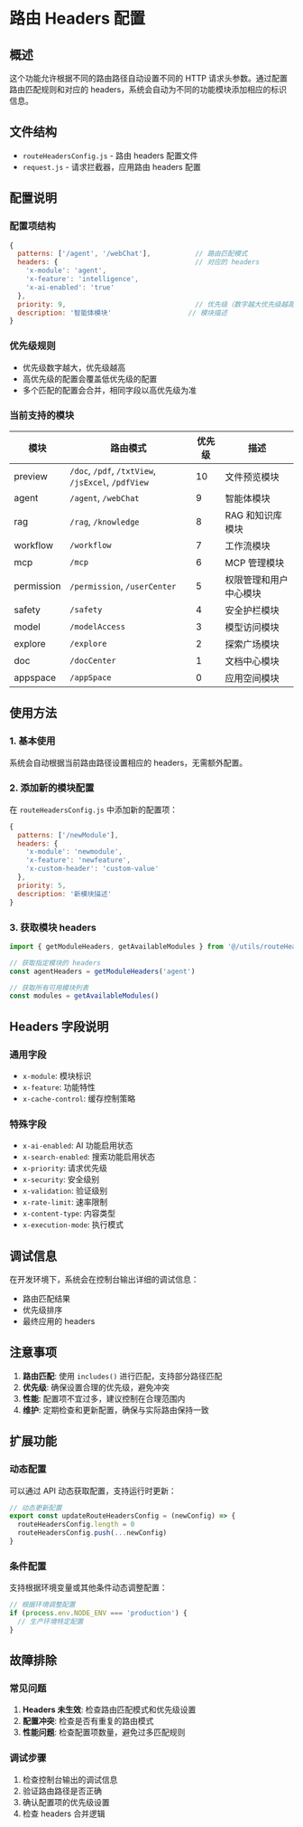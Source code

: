 # 路由 Headers 配置

## 概述

这个功能允许根据不同的路由路径自动设置不同的 HTTP 请求头参数。通过配置路由匹配规则和对应的 headers，系统会自动为不同的功能模块添加相应的标识信息。

## 文件结构

- `routeHeadersConfig.js` - 路由 headers 配置文件
- `request.js` - 请求拦截器，应用路由 headers 配置

## 配置说明

### 配置项结构

```javascript
{
  patterns: ['/agent', '/webChat'],           // 路由匹配模式
  headers: {                                  // 对应的 headers
    'x-module': 'agent',
    'x-feature': 'intelligence',
    'x-ai-enabled': 'true'
  },
  priority: 9,                                // 优先级（数字越大优先级越高）
  description: '智能体模块'                   // 模块描述
}
```

### 优先级规则

- 优先级数字越大，优先级越高
- 高优先级的配置会覆盖低优先级的配置
- 多个匹配的配置会合并，相同字段以高优先级为准

### 当前支持的模块

| 模块 | 路由模式 | 优先级 | 描述 |
|------|----------|--------|------|
| preview | `/doc`, `/pdf`, `/txtView`, `/jsExcel`, `/pdfView` | 10 | 文件预览模块 |
| agent | `/agent`, `/webChat` | 9 | 智能体模块 |
| rag | `/rag`, `/knowledge` | 8 | RAG 和知识库模块 |
| workflow | `/workflow` | 7 | 工作流模块 |
| mcp | `/mcp` | 6 | MCP 管理模块 |
| permission | `/permission`, `/userCenter` | 5 | 权限管理和用户中心模块 |
| safety | `/safety` | 4 | 安全护栏模块 |
| model | `/modelAccess` | 3 | 模型访问模块 |
| explore | `/explore` | 2 | 探索广场模块 |
| doc | `/docCenter` | 1 | 文档中心模块 |
| appspace | `/appSpace` | 0 | 应用空间模块 |

## 使用方法

### 1. 基本使用

系统会自动根据当前路由路径设置相应的 headers，无需额外配置。

### 2. 添加新的模块配置

在 `routeHeadersConfig.js` 中添加新的配置项：

```javascript
{
  patterns: ['/newModule'],
  headers: {
    'x-module': 'newmodule',
    'x-feature': 'newfeature',
    'x-custom-header': 'custom-value'
  },
  priority: 5,
  description: '新模块描述'
}
```

### 3. 获取模块 headers

```javascript
import { getModuleHeaders, getAvailableModules } from '@/utils/routeHeadersConfig'

// 获取指定模块的 headers
const agentHeaders = getModuleHeaders('agent')

// 获取所有可用模块列表
const modules = getAvailableModules()
```

## Headers 字段说明

### 通用字段

- `x-module`: 模块标识
- `x-feature`: 功能特性
- `x-cache-control`: 缓存控制策略

### 特殊字段

- `x-ai-enabled`: AI 功能启用状态
- `x-search-enabled`: 搜索功能启用状态
- `x-priority`: 请求优先级
- `x-security`: 安全级别
- `x-validation`: 验证级别
- `x-rate-limit`: 速率限制
- `x-content-type`: 内容类型
- `x-execution-mode`: 执行模式

## 调试信息

在开发环境下，系统会在控制台输出详细的调试信息：

- 路由匹配结果
- 优先级排序
- 最终应用的 headers

## 注意事项

1. **路由匹配**: 使用 `includes()` 进行匹配，支持部分路径匹配
2. **优先级**: 确保设置合理的优先级，避免冲突
3. **性能**: 配置项不宜过多，建议控制在合理范围内
4. **维护**: 定期检查和更新配置，确保与实际路由保持一致

## 扩展功能

### 动态配置

可以通过 API 动态获取配置，支持运行时更新：

```javascript
// 动态更新配置
export const updateRouteHeadersConfig = (newConfig) => {
  routeHeadersConfig.length = 0
  routeHeadersConfig.push(...newConfig)
}
```

### 条件配置

支持根据环境变量或其他条件动态调整配置：

```javascript
// 根据环境调整配置
if (process.env.NODE_ENV === 'production') {
  // 生产环境特定配置
}
```

## 故障排除

### 常见问题

1. **Headers 未生效**: 检查路由匹配模式和优先级设置
2. **配置冲突**: 检查是否有重复的路由模式
3. **性能问题**: 检查配置项数量，避免过多匹配规则

### 调试步骤

1. 检查控制台输出的调试信息
2. 验证路由路径是否正确
3. 确认配置项的优先级设置
4. 检查 headers 合并逻辑


